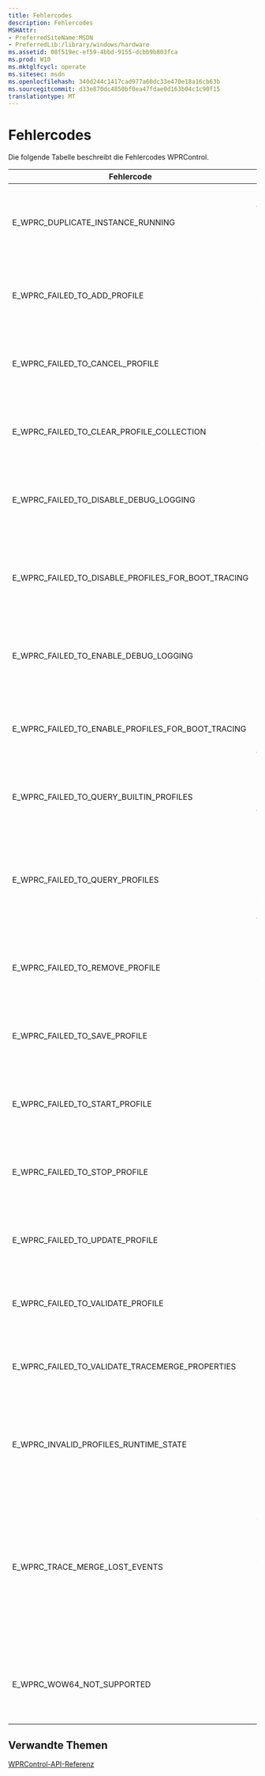 ```yaml
---
title: Fehlercodes
description: Fehlercodes
MSHAttr:
- PreferredSiteName:MSDN
- PreferredLib:/library/windows/hardware
ms.assetid: 08f519ec-ef59-4bbd-9155-dcbb9b803fca
ms.prod: W10
ms.mktglfcycl: operate
ms.sitesec: msdn
ms.openlocfilehash: 340d244c1417cad977a60dc33e470e18a16cb63b
ms.sourcegitcommit: d33e870dc4850bf0ea47fdae0d163b04c1c90f15
translationtype: MT
---
```

# <a name="error-codes"></a>Fehlercodes


Die folgende Tabelle beschreibt die Fehlercodes WPRControl.

<table>
<colgroup>
<col width="50%" />
<col width="50%" />
</colgroup>
<thead>
<tr class="header">
<th>Fehlercode</th>
<th>Beschreibung</th>
</tr>
</thead>
<tbody>
<tr class="odd">
<td><p>E_WPRC_DUPLICATE_INSTANCE_RUNNING</p></td>
<td><p>Die Bibliothek festgestellt, dass eine andere Instanz der Bibliothek bereits ausgeführt wird.</p></td>
</tr>
<tr class="even">
<td><p>E_WPRC_FAILED_TO_ADD_PROFILE</p></td>
<td><p>Die Bibliothek konnte nicht-Auflistung ein Profil hinzugefügt.</p></td>
</tr>
<tr class="odd">
<td><p>E_WPRC_FAILED_TO_CANCEL_PROFILE</p></td>
<td><p>Die Bibliothek konnte nicht in der Auflistung Profil ein Profil abzubrechen.</p></td>
</tr>
<tr class="even">
<td><p>E_WPRC_FAILED_TO_CLEAR_PROFILE_COLLECTION</p></td>
<td><p>Die Bibliothek konnte nicht alle Profile aus der Auflistung entfernt.</p></td>
</tr>
<tr class="odd">
<td><p>E_WPRC_FAILED_TO_DISABLE_DEBUG_LOGGING</p></td>
<td><p>Die Bibliothek konnte nicht Debug-Protokollierung deaktivieren.</p></td>
</tr>
<tr class="even">
<td><p>E_WPRC_FAILED_TO_DISABLE_PROFILES_FOR_BOOT_TRACING</p></td>
<td><p>Die Bibliothek konnte nicht die Profile aufheben, sodass sie nicht während des Startvorgangs starten.</p></td>
</tr>
<tr class="odd">
<td><p>E_WPRC_FAILED_TO_ENABLE_DEBUG_LOGGING</p></td>
<td><p>Die Bibliothek konnte nicht Debug-Protokollierung aktivieren.</p></td>
</tr>
<tr class="even">
<td><p>E_WPRC_FAILED_TO_ENABLE_PROFILES_FOR_BOOT_TRACING</p></td>
<td><p>Speichern die Profile, die beim Starten des Computers die Bibliothek ist fehlgeschlagen.</p></td>
</tr>
<tr class="odd">
<td><p>E_WPRC_FAILED_TO_QUERY_BUILTIN_PROFILES</p></td>
<td><p>Die integrierten Profile Abfrage die Bibliothek ist fehlgeschlagen.</p></td>
</tr>
<tr class="even">
<td><p>E_WPRC_FAILED_TO_QUERY_PROFILES</p></td>
<td><p>Die Eigenschaften der Sitzung und Rollenanbieter in allen Benutzerprofilen Abfrage die Bibliothek ist fehlgeschlagen.</p></td>
</tr>
<tr class="odd">
<td><p>E_WPRC_FAILED_TO_REMOVE_PROFILE</p></td>
<td><p>Die Bibliothek konnte ein Profil aus der Auflistung zu entfernen.</p></td>
</tr>
<tr class="even">
<td><p>E_WPRC_FAILED_TO_SAVE_PROFILE</p></td>
<td><p>Die Bibliothek konnte nicht in der Auflistung Profil ein Profil zu speichern.</p></td>
</tr>
<tr class="odd">
<td><p>E_WPRC_FAILED_TO_START_PROFILE</p></td>
<td><p>Die Bibliothek konnte nicht in der Auflistung Profil ein Profil zu starten.</p></td>
</tr>
<tr class="even">
<td><p>E_WPRC_FAILED_TO_STOP_PROFILE</p></td>
<td><p>Die Bibliothek konnte nicht beendet werden in der Auflistung Profil ein Profil.</p></td>
</tr>
<tr class="odd">
<td><p>E_WPRC_FAILED_TO_UPDATE_PROFILE</p></td>
<td><p>Die Bibliothek konnte ein Profil in der Auflistung Profil zu aktualisieren.</p></td>
</tr>
<tr class="even">
<td><p>E_WPRC_FAILED_TO_VALIDATE_PROFILE</p></td>
<td><p>Überprüfen das Profil die Bibliothek konnte nicht.</p></td>
</tr>
<tr class="odd">
<td><p>E_WPRC_FAILED_TO_VALIDATE_TRACEMERGE_PROPERTIES</p></td>
<td><p>Die Bibliothek konnte nicht die Trace Merge-Eigenschaften zu überprüfen.</p></td>
</tr>
<tr class="even">
<td><p>E_WPRC_INVALID_PROFILES_RUNTIME_STATE</p></td>
<td><p>Die Profile im System ausgeführt unterscheiden sich von denen die Aufzeichnung starten.</p></td>
</tr>
<tr class="odd">
<td><p>E_WPRC_TRACE_MERGE_LOST_EVENTS</p></td>
<td><p>Die Sitzung Event Tracing for Windows (ETW) Ereignisse verloren, und Zusammenführen von der Event Trace (ETL) Protokolldateien aus der Sitzung kann eine unvollständige ETL-Datei erstellen.</p></td>
</tr>
<tr class="even">
<td><p>E_WPRC_WOW64_NOT_SUPPORTED</p></td>
<td><p>Auf Windows 64-Bit-Windows 32-Bit-unterstützt Profil-Bibliothek nicht.</p></td>
</tr>
</tbody>
</table>

 

## <a name="related-topics"></a>Verwandte Themen


[WPRControl-API-Referenz](wprcontrol-api-reference.md)

 

 







